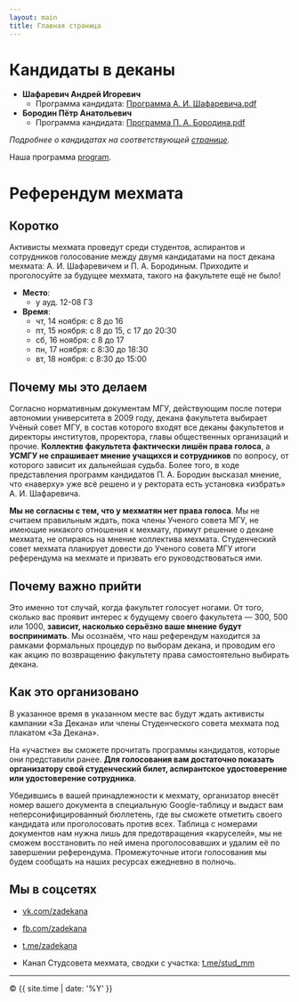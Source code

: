 ```yaml
---
layout: main
title: Главная страница
---
```


# Кандидаты в деканы

- **Шафаревич Андрей Игоревич**
  - Программа кандидата: <a href="public/Программа_А._И._Шафаревича.pdf" target="_blank">Программа А. И. Шафаревича.pdf</a>
- **Бородин Пётр Анатольевич**
  - Программа кандидата: <a href="public/Программа_П._А._Бородина.pdf" target="_blank">Программа П. А. Бородина.pdf</a>

_Подробнее о кандидатах на соответствующей [странице](candidates)._

Наша программа [program](program).

# Референдум мехмата

## Коротко

Активисты мехмата проведут среди студентов, аспирантов и сотрудников голосование между двумя кандидатами на пост декана мехмата: А. И. Шафаревичем и П. А. Бородиным. Приходите и проголосуйте за будущее мехмата, такого на факультете ещё не было!

- **Место**: 
  - у ауд. 12-08 ГЗ
- **Время**:
  - чт, 14 ноября: с 8 до 16
  - пт, 15 ноября: с 8 до 15, c 17 до 20:30
  - сб, 16 ноября: с 8 до 17
  - пн, 17 ноября: с 8:30 до 18:30
  - вт, 18 ноября: с 8:30 до 15:00

## Почему мы это делаем

Согласно нормативным документам МГУ, действующим после потери автономии университета в 2009 году, декана факультета выбирает Учёный совет МГУ, в состав которого входят все деканы факультетов и директоры институтов, проректора, главы общественных организаций и прочие. **Коллектив факультета фактически лишён права голоса**, а **УСМГУ не спрашивает мнение учащихся и сотрудников** по вопросу, от которого зависит их дальнейшая судьба. Более того, в ходе представления программ кандидатов П. А. Бородин высказал мнение, что «наверху» уже всё решено и у ректората есть установка «избрать» А. И. Шафаревича.

**Мы не согласны с тем, что у мехматян нет права голоса**. Мы не считаем правильным ждать, пока члены Ученого совета МГУ, не имеющие никакого отношения к мехмату, примут решение о декане мехмата, не опираясь на мнение коллектива мехмата. Студенческий совет мехмата планирует довести до Ученого совета МГУ итоги референдума на мехмате и призвать его руководствоваться ими.

## Почему важно прийти

Это именно тот случай, когда факультет голосует ногами. От того, сколько вас проявит интерес к будущему своего факультета — 300, 500 или 1000, **зависит, насколько серьёзно ваше мнение будут воспринимать**. Мы осознаём, что наш референдум находится за рамками формальных процедур по выборам декана, и проводим его как акцию по возвращению факультету права самостоятельно выбирать декана.

## Как это организовано

В указанное время в указанном месте вас будут ждать активисты кампании «За Декана» или члены Cтуденческого совета мехмата под плакатом «За Декана». 

На «участке» вы сможете прочитать программы кандидатов, которые они представили ранее. **Для голосования вам достаточно показать организатору свой студенческий билет, аспирантское удостоверение или удостоверение сотрудника**.

Убедившись в вашей принадлежности к мехмату, организатор внесёт номер вашего документа в специальную Google-таблицу и выдаст вам неперсонифицированный бюллетень, где вы сможете отметить своего кандидата или проголосовать против всех. Таблица с номерами документов нам нужна лишь для предотвращения «каруселей», мы не сможем восстановить по ней имена проголосовавших и удалим её по завершении референдума. Промежуточные итоги голосования мы будем сообщать на наших ресурсах ежедневно в полночь.

## Мы в соцсетях

- [vk.com/zadekana](https://vk.com/zadekana)
- [fb.com/zadekana](https://fb.com/zadekana)
- [t.me/zadekana](https://msut.me/zadekana)


- Канал Студсовета мехмата, сводки с участка: [t.me/stud_mm](https://msut.me/stud_mm)

---

<p>&copy; {{ site.time | date: '%Y' }}</p>
